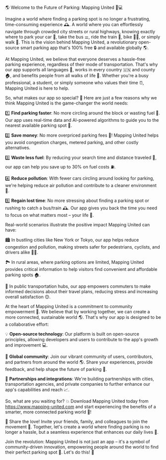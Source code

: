 🌎 Welcome to the Future of Parking: Mapping United 🚗💻

Imagine a world where finding a parking spot is no longer a frustrating, time-consuming experience 🕰️. A world where you can effortlessly navigate through crowded city streets or rural highways, knowing exactly where to park your car 🚗, take the bus ⚌, ride the train 🚂, bike 🚴‍♂️, or simply walk 👣. This is the vision behind Mapping United, a revolutionary open-source smart parking app that's 100% free 🔒 and available globally 🌎.

At Mapping United, we believe that everyone deserves a hassle-free parking experience, regardless of their mode of transportation. That's why our app supports all languages 💬, works in every country 🇺🇳 and county 🏠, and benefits people from all walks of life 👥. Whether you're a busy professional, a student, or simply someone who values their time ⏰, Mapping United is here to help.

So, what makes our app so special? 🤔 Here are just a few reasons why we think Mapping United is the game-changer the world needs:

1️⃣ **Find parking faster**: No more circling around the block or wasting fuel 🔧. Our app uses real-time data and AI-powered algorithms to guide you to the nearest available parking spot 📍.

2️⃣ **Save money**: No more overpriced parking fees 💸! Mapping United helps you avoid congestion charges, metered parking, and other costly alternatives.

3️⃣ **Waste less fuel**: By reducing your search time and distance traveled 🚗, our app can help you save up to 30% on fuel costs ⛽️.

4️⃣ **Reduce pollution**: With fewer cars circling around looking for parking, we're helping reduce air pollution and contribute to a cleaner environment 🌿.

5️⃣ **Regain lost time**: No more stressing about finding a parking spot or rushing to catch a bus/train 🕰️. Our app gives you back the time you need to focus on what matters most – your life 👫.

Real-world scenarios illustrate the positive impact Mapping United can have:

🏙️ In bustling cities like New York or Tokyo, our app helps reduce congestion and pollution, making streets safer for pedestrians, cyclists, and drivers alike 🚴‍♂️.

🏞️ In rural areas, where parking options are limited, Mapping United provides critical information to help visitors find convenient and affordable parking spots 🏠.

🚌 In public transportation hubs, our app empowers commuters to make informed decisions about their travel plans, reducing stress and increasing overall satisfaction 😊.

At the heart of Mapping United is a commitment to community empowerment 💪. We believe that by working together, we can create a more connected, sustainable world 🌎. That's why our app is designed to be a collaborative effort:

💡 **Open-source technology**: Our platform is built on open-source principles, allowing developers and users to contribute to the app's growth and improvement 💻.

👥 **Global community**: Join our vibrant community of users, contributors, and partners from around the world 🌎. Share your experiences, provide feedback, and help shape the future of parking 🚀.

🔗 **Partnerships and integrations**: We're building partnerships with cities, transportation agencies, and private companies to further enhance our app's capabilities and reach 📈.

So, what are you waiting for? 💥 Download Mapping United today from https://www.mapping-united.com and start experiencing the benefits of a smarter, more connected parking world 🔋!

🎉 Share the love! Invite your friends, family, and colleagues to join the movement 🤩. Together, let's create a world where finding parking is no longer a hassle, but a seamless experience that enhances our daily lives 💖.

Join the revolution: Mapping United is not just an app – it's a symbol of community-driven innovation, empowering people around the world to find their perfect parking spot 🔑. Let's do this! 🚀